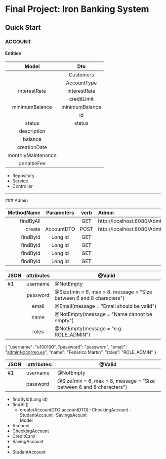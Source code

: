 # Final Project: Iron Banking System

## Quick Start
### ACCOUNT

#### Entities
|       Model        |       Dto        |
|:------------------:|:----------------:|
|                    |    Customers     |
|                    |   AccountType    |
|    interestRate    |   interestRate   |
|                    |   creditLimit    |
|   minimumBalance   |  minimumBalance  |
|                    |        id        |
|       status       |      status      |
|    description     |                  |
|      balance       |                  |
|    creationDate    |                  |
| monthlyMaintenance |                  |
|    penaltieFee     |                  |


- Repository
- Service
- Controller
<hr>
### Admin

| MethodName | Parameters  | verb | Admin                                             | JSON |
|-----------:|:-----------:|:----:|:--------------------------------------------------|------|
|  findByAll |             | GET  | http://localhost:8080/AdminAcces/Account/All      |      |
|     create | AccountDTO  | POST |  http://localhost:8080/AdminAccess/Admin/Create   | #1   | 
|   findById |   Long id   | GET  |                                                   |   |
|   findById |   Long id   | GET  |                                                   |   |
|   findById |   Long id   | GET  |                                                   |   |
|   findById |   Long id   | GET  |                                                   |   |



| JSON | attributes | @Valid                                                               |
|------|:----------:|----------------------------------------------------------------------|
| #1   |  username  | @NotEmpty                                                            |    |
|      |  password  | @Size(min = 6, max = 8, message = "Size between 6 and 8 characters") |
|      |   email    | @Email(message = "Email should be valid")                            |
|      |    name    | @NotEmpty(message = "Name cannot be empty")                          |
|      |   roles    | @NotEmpty(message = "e.g. ROLE_ADMIN")                               |




{ "username": "u100100",
    "password": "password",
    "email": "admin1@correo.es",
    "name": "Federico Martín",
    "roles": "ROLE_ADMIN"
}  

| JSON | :attributes: | @Valid                                                              |
|------|--------------|---------------------------------------------------------------------|
| #1   | username     | @NotEmpty                                                       |    
|      | password     | @Size(min = 6, max = 8, message = "Size between 6 and 8 characters") |




- findById(Long id)
- findAll()
  - create(AccountDTO accountDTO)
        -CheckingAccount
        -StudentAccount
        -SavingsAcount   
Model
- Account
- CheckingAccount
- CreditCard
- SavingAccount
- 
- StudentAccount

